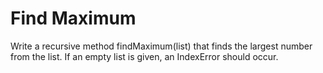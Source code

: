 # Find Maximum

Write a recursive method findMaximum(list) that finds the largest number from the list. If an empty list is given, an IndexError should occur.
